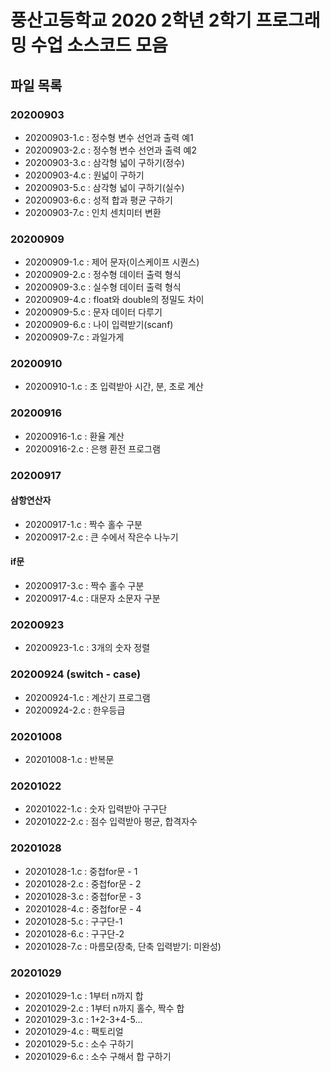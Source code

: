# 풍산고등학교 2020 2학년 2학기 프로그래밍 수업 소스코드 모음

## 파일 목록

### 20200903

- 20200903-1.c : 정수형 변수 선언과 출력 예1
- 20200903-2.c : 정수형 변수 선언과 출력 예2
- 20200903-3.c : 삼각형 넓이 구하기(정수)
- 20200903-4.c : 원넓이 구하기
- 20200903-5.c : 삼각형 넓이 구하기(실수)
- 20200903-6.c : 성적 합과 평균 구하기
- 20200903-7.c : 인치 센치미터 변환

### 20200909

- 20200909-1.c : 제어 문자(이스케이프 시퀀스)
- 20200909-2.c : 정수형 데이터 출력 형식
- 20200909-3.c : 실수형 데이터 출력 형식
- 20200909-4.c : float와 double의 정밀도 차이
- 20200909-5.c : 문자 데이터 다루기
- 20200909-6.c : 나이 입력받기(scanf)
- 20200909-7.c : 과일가게

### 20200910

- 20200910-1.c : 초 입력받아 시간, 분, 초로 계산

### 20200916

- 20200916-1.c : 환율 계산
- 20200916-2.c : 은행 환전 프로그램

### 20200917

#### 삼항연산자

- 20200917-1.c : 짝수 홀수 구분
- 20200917-2.c : 큰 수에서 작은수 나누기

#### if문

- 20200917-3.c : 짝수 홀수 구분
- 20200917-4.c : 대문자 소문자 구분

### 20200923

- 20200923-1.c : 3개의 숫자 정렬

### 20200924 (switch - case)

- 20200924-1.c : 계산기 프로그램
- 20200924-2.c : 한우등급

### 20201008

- 20201008-1.c : 반복문

### 20201022

- 20201022-1.c : 숫자 입력받아 구구단
- 20201022-2.c : 점수 입력받아 평균, 합격자수

### 20201028

- 20201028-1.c : 중첩for문 - 1
- 20201028-2.c : 중첩for문 - 2
- 20201028-3.c : 중첩for문 - 3
- 20201028-4.c : 중첩for문 - 4
- 20201028-5.c : 구구단-1
- 20201028-6.c : 구구단-2
- 20201028-7.c : 마름모(장축, 단축 입력받기: 미완성)

### 20201029

- 20201029-1.c : 1부터 n까지 합
- 20201029-2.c : 1부터 n까지 홀수, 짝수 합
- 20201029-3.c : 1+2-3+4-5...
- 20201029-4.c : 팩토리얼
- 20201029-5.c : 소수 구하기
- 20201029-6.c : 소수 구해서 합 구하기
